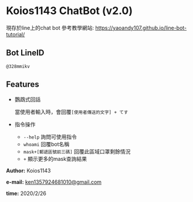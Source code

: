 # Koios1143 ChatBot (v2.0)
現存於line上的chat bot
參考教學網站: https://yaoandy107.github.io/line-bot-tutorial/

## Bot LineID
```
@328mmikv
```
## Features
- 鸚鵡式回話

    當使用者輸入時，會回覆`[使用者傳送的文字] + てす`
- 指令操作
    - `--help` 詢問可使用指令
    - `whoami` 回覆bot名稱
    - `mask+[郵遞區號前三碼]` 回覆此區域口罩剩餘情況
    - `+` 顯示更多的mask查詢結果

**Author:** Koios1143

**e-mail:** ken1357924681010@gmail.com

**time:** 2020/2/26

